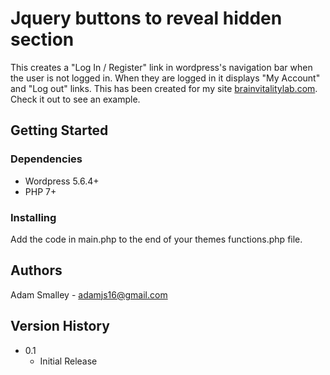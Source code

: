 # Jquery buttons to reveal hidden section

This creates a "Log In / Register" link in wordpress's navigation bar when the user is not logged in. When they are logged in it displays "My Account" and "Log out" links. This has been created for my site [brainvitalitylab.com]([https://brainvitalitylab.com/]). Check it out to see an example.

## Getting Started

### Dependencies

* Wordpress 5.6.4+
* PHP 7+

### Installing

Add the code in main.php to the end of your themes functions.php file.

## Authors

Adam Smalley - adamjs16@gmail.com

## Version History

* 0.1
    * Initial Release